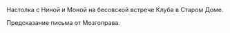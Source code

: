 Настолка с Ниной и Моной на бесовской встрече Клуба в Старом Доме.

Предсказание письма от Мозгоправа.
